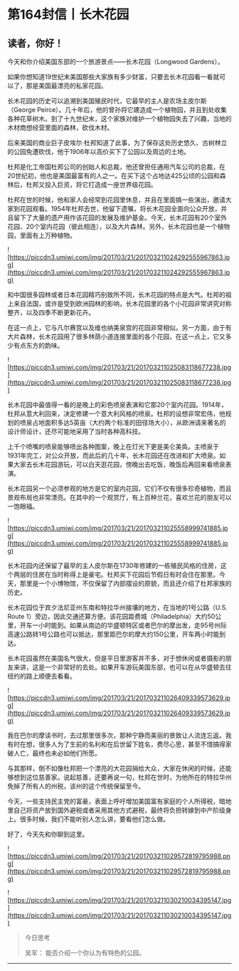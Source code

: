 # 第164封信丨长木花园

## 读者，你好！

今天和你介绍美国东部的一个旅游景点——长木花园（Longwood Gardens）。

如果你想知道19世纪末美国那些大家族有多少财富，只要去长木花园看一看就可以了，那是美国最漂亮的私家花园。

长木花园的历史可以追溯到美国殖民时代，它最早的主人是农场主皮尔斯（George Peirce）。几十年后，他的曾孙将它建造成一个植物园，并且到处收集各种花草树木。到了十九世纪末，这个家族对维护一个植物园失去了兴趣，当地的木材商想经营里面的森林，砍伐木材。

后来美国的商业巨子皮埃尔·杜邦知道了此事，为了保存这处历史悠久、古树林立的公园免遭砍伐，他于1906年以高价买下了公园以及周边的土地。

杜邦是化工帝国杜邦公司的创始人和总裁，他还曾担任通用汽车公司的总裁，在20世纪初，他也是美国最富有的人之一。在买下这个占地达425公顷的公园和森林后，杜邦又投入巨资，将它打造成一座世界级花园。

杜邦在世的时候，他和家人会经常到花园里休息，并且在里面搞一些演出，邀请大家到花园观看。1954年杜邦去世，他留下遗嘱，将长木花园全面向公众开放，并且留下了大量的遗产用作该花园的发展及维护基金。今天，长木花园有20个室外花园、20个室内花园（彼此相连），以及大片森林。另外，长木花园也是一个植物园，里面有上万种植物。

![https://piccdn3.umiwi.com/img/201703/21/201703211024292555967863.jpg](https://piccdn3.umiwi.com/img/201703/21/201703211024292555967863.jpg)

和中国很多园林或者日本花园精巧别致所不同，长木花园的特点是大气。杜邦的祖上来自法国，或许是受到欧洲园林的影响，长木花园里的各个小花园非常讲究对称整齐，以及四季不断更新花卉。

在这一点上，它与凡尔赛宫以及维也纳美泉宫的花园非常相似。另一方面，由于有大片森林，长木花园用了很多林荫小道连接里面的各个花园，在这一点上，它又多少有点东方的韵味。

![https://piccdn3.umiwi.com/img/201703/21/201703211025083118677238.jpg](https://piccdn3.umiwi.com/img/201703/21/201703211025083118677238.jpg)

长木花园中最值得一看的是晚上的彩色喷泉表演和它那20个室内花园。1914年，杜邦从意大利回来，决定修建一个意大利风格的喷泉。杜邦的设想非常宏伟，他规划的喷泉占地面积多达5英亩（大约两个标准的田径场大小），从欧洲请来著名的设计师设计，还尽可能地采用了当时各种高科技。

上千个喷嘴的喷泉能够喷出各种图案，晚上在灯光下更是美仑美奂。主喷泉于1931年完工，对公众开放，而此后的几十年，长木花园还在改进和扩大喷泉。如果大家去长木花园游玩，可以白天逛花园，傍晚出去吃饭，晚饭后再回来看喷泉表演。

长木花园另一个必须参观的地方是它的室内花园，它们不仅有很多珍奇植物，而且景观布局也非常漂亮。在其中的一个观赏厅，有上百种兰花，喜欢兰花的朋友可以一饱眼福。

![https://piccdn3.umiwi.com/img/201703/21/201703211025558999741885.jpg](https://piccdn3.umiwi.com/img/201703/21/201703211025558999741885.jpg)

长木花园内还保留了最早的主人皮尔斯在1730年修建的一栋殖民风格的住房，这个两层的住房在当时称得上是豪宅。杜邦买下花园后节假日有时会住在那里。今天，那里是一个小博物馆，不仅保留了内部摆设的原貌，而且还介绍了杜邦家族的历史。

长木花园位于宾夕法尼亚州东南和特拉华州接壤的地方，在当地的1号公路（U.S. Route 1）旁边，因此交通还算方便。该花园距费城（Philadelphia）大约50公里，开车一小时能到。如果从南边的华盛顿特区或者巴尔的摩出发，走95号州际高速公路转1号公路也可以抵达，那里距巴尔的摩大约150公里，开车两小时能到达。

长木花园虽然在美国名气很大，但是平日里游客并不多，对于想休闲或者摄影的朋友来讲，这是一个非常好的去处。如果开车游玩美国东部，也可以在从华盛顿去往纽约的路上顺便去看看。

![https://piccdn3.umiwi.com/img/201703/21/201703211026409339573629.jpg](https://piccdn3.umiwi.com/img/201703/21/201703211026409339573629.jpg)

我在巴尔的摩读书时，去过那里很多次，那种宁静而美丽的景致让人流连忘返。我有时在想，很多人为了生前的名利和在后世留下姓名，费尽心思，甚至不惜搞得家破人亡，最终也未必如他们所愿。

与其那样，倒不如像杜邦把一个漂亮的大花园捐给大众，大家在休闲的时候，还能够想到这位慈善家。说起慈善，还要再说一句，杜邦在世时，为他所在的特拉华州免掉了所有人的州税，该州的这个传统保留至今。

今天，一些支持民主党的富豪，表面上呼吁增加美国富有家庭的个人所得税，暗地里自己将资产放到国外避税或者采用其他方式避税，最终将负担转嫁到中产阶级身上。很多时候，我们不能听别人怎么讲，要看他们怎么做。

好了，今天先和你聊到这里。

![https://piccdn3.umiwi.com/img/201703/21/201703211029572819795988.png](https://piccdn3.umiwi.com/img/201703/21/201703211029572819795988.png)

![https://piccdn3.umiwi.com/img/201703/21/201703211030210034395147.jpg](https://piccdn3.umiwi.com/img/201703/21/201703211030210034395147.jpg)

> 今日思考
> 
> 吴军： 能否介绍一个你认为有特色的公园。

---
